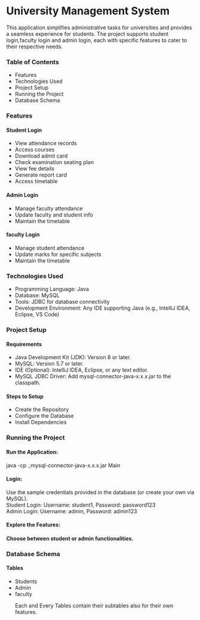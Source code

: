 <h1>University Management System</h1>
<p>This application simplifies administrative tasks for universities and provides a seamless experience for students.
The project supports student login,faculty login and admin login, each with specific features to cater to their respective needs.</p>

<h3>Table of Contents</h3>
<ul><li>Features
<li>Technologies Used</li>
<li>Project Setup</li>
<li>Running the Project</li>
<li>Database Schema</li></ul>
 
<h3>Features</h3>
<h4>Student Login</h4>
<ul><li>View attendance records</li>
<li>Access courses</li>
<li>Download admit card</li>
<li>Check examination seating plan</li>
<li>View fee details</li>
<li>Generate report card</li>
<li>Access timetable</li></ul>

<h4> Admin Login</h4>
<ul><li>Manage faculty attendance</li>
<li>Update faculty and student info</li>
<li>Maintain the timetable</li></ul>

<h4> faculty Login</h4>
<ul><li>Manage student attendance</li>
<li>Update marks for specific subjects</li>
<li>Maintain the timetable</li></ul>


<h3>Technologies Used</h3>
<ul> <li>Programming Language: Java</li>
<li>Database: MySQL</li>
<li>Tools: JDBC for database connectivity</li>
<li>Development Environment: Any IDE supporting Java (e.g., IntelliJ IDEA, Eclipse, VS Code)</li></ul>




  
<h3>Project Setup</h3>
<h4>Requirements</h4>
<ul><li>Java Development Kit (JDK): Version 8 or later.</li>
<li>MySQL: Version 5.7 or later.</li>
<li>IDE (Optional): IntelliJ IDEA, Eclipse, or any text editor.</li>
<li>MySQL JDBC Driver: Add mysql-connector-java-x.x.x.jar to the classpath.</li></ul>


<h4>Steps to Setup</h4>
<ul><li>Create  the Repository </li>
<li>Configure the Database </li>
<li>Install Dependencies</li>
 </ul>


<h3>Running the Project</h3>
<h4>Run the Application:</h4>

 <p>java -cp .;mysql-connector-java-x.x.x.jar Main</p>  

<h4>Login:</h4>

<p>Use the sample credentials provided in the database (or create your own via MySQL).<br>
Student Login: Username: student1, Password: password123<br>
Admin Login: Username: admin, Password: admin123</p>

<h4>Explore the Features:<h4>

<p>Choose between student or admin functionalities.</p>


<h3>Database Schema</h3>
<h4>Tables</h4>
<ul><li>Students</li> 
<li>Admin</li>
<li>faculty</li>

 <p>Each and Every Tables contain their subtables also for their own features.</p>
</ul>

 

 
 

 
